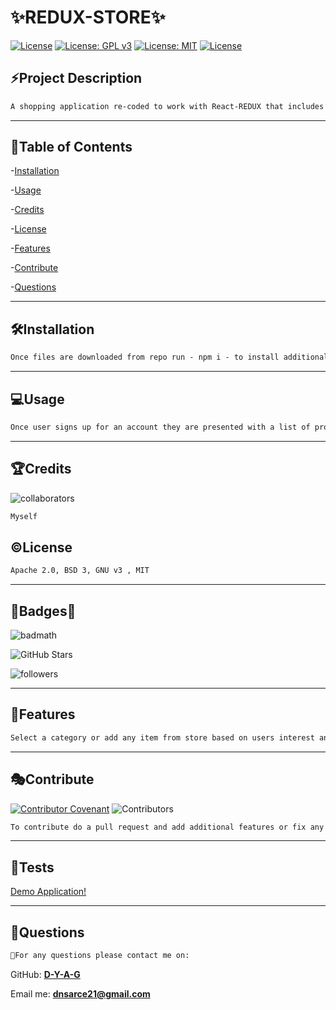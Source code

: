 # **✨REDUX-STORE**✨</br>

[![License](https://img.shields.io/badge/License-Apache%202.0-yellowgreen.svg)](https://opensource.org/licenses/Apache-2.0)
[![License: GPL v3](https://img.shields.io/badge/License-GPLv3-blue.svg)](https://www.gnu.org/licenses/gpl-3.0)
[![License: MIT](https://img.shields.io/badge/License-MIT-yellow.svg)](https://opensource.org/licenses/MIT)
[![License](https://img.shields.io/badge/License-BSD%203--Clause-blue.svg)](https://opensource.org/licenses/BSD-3-Clause)

## **⚡Project Description**

```md
A shopping application re-coded to work with React-REDUX that includes the use of STRIPE and other technologies.
```

---

## **🔎Table of Contents**

-[Installation](#installation)

-[Usage](#usage)

-[Credits](#credits)

-[License](#license)

-[Features](#features)

-[Contribute](#contribute)

-[Questions](#questions)

---

## **🛠️Installation**

```md
Once files are downloaded from repo run - npm i - to install additional files - npm run develop - to view app in browser.
```

---

## **💻Usage**

```md
Once user signs up for an account they are presented with a list of products that user can add to the cart and purchase.
```

---

## **🏆Credits**

![collaborators](https://img.shields.io/npm/collaborators/inquirer)

```md
Myself
```

## **©️License**

```md
Apache 2.0, BSD 3, GNU v3 , MIT
```

---

## **🌟Badges🌟**

![badmath](https://img.shields.io/github/languages/top/nielsenjared/badmath)

![GitHub Stars](https://img.shields.io/github/stars/dnsarce21/Pro-Readme-Gen-DA?style=social)

![followers](https://img.shields.io/github/followers/dnsarce21?style=social)

---

## **📑Features**

```md
Select a category or add any item from store based on users interest and provides a easy way to click and purchase through stripe.
```

---

## **🎭Contribute**

[![Contributor Covenant](https://img.shields.io/badge/Contributor%20Covenant-2.1-4baaaa.svg)](code_of_conduct.md)
![Contributors](https://img.shields.io/github/contributors/dnsarce21/Pro-Readme-Gen-DA)

```md
To contribute do a pull request and add additional features or fix any bug with app.
```

---

## **🚧Tests**

[Demo Application!](https://redux-store-da.herokuapp.com/)

---

## **💬Questions**

```md
🥇For any questions please contact me on:
```

GitHub: **[D-Y-A-G](https://github.com/D-Y-A-G)**

Email me: **dnsarce21@gmail.com**

